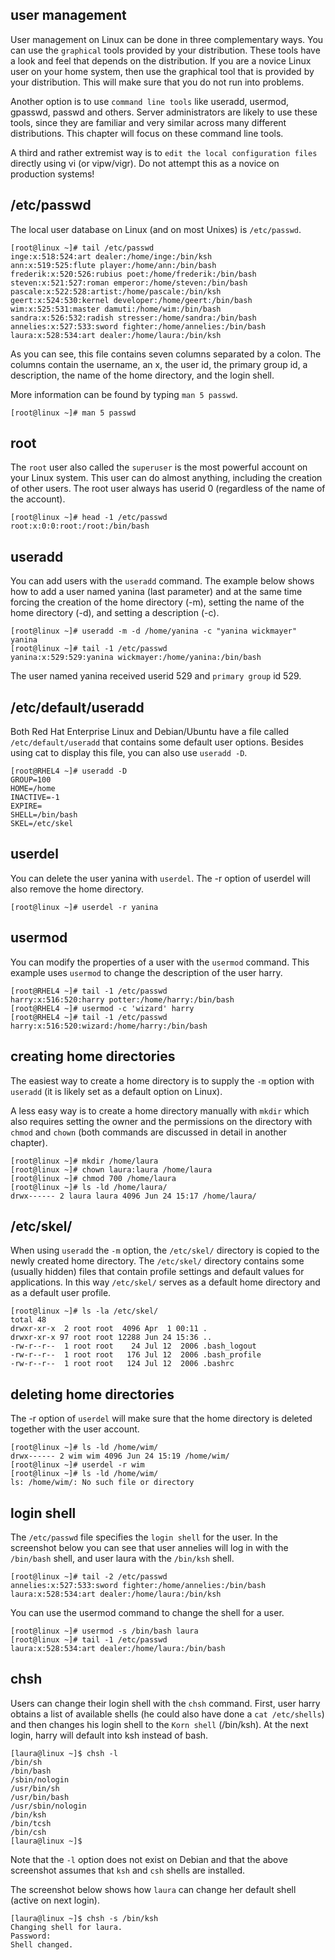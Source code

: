 ## user management

User management on Linux can be done in three complementary ways. You
can use the `graphical` tools provided by your distribution. These tools
have a look and feel that depends on the distribution. If you are a
novice Linux user on your home system, then use the graphical tool that
is provided by your distribution. This will make sure that you do not
run into problems.

Another option is to use `command line tools` like useradd, usermod,
gpasswd, passwd and others. Server administrators are likely to use
these tools, since they are familiar and very similar across many
different distributions. This chapter will focus on these command line
tools.

A third and rather extremist way is to
`edit the local configuration files` directly using vi (or vipw/vigr).
Do not attempt this as a novice on production systems!

## /etc/passwd

The local user database on Linux (and on most Unixes) is
`/etc/passwd`.

    [root@linux ~]# tail /etc/passwd
    inge:x:518:524:art dealer:/home/inge:/bin/ksh
    ann:x:519:525:flute player:/home/ann:/bin/bash
    frederik:x:520:526:rubius poet:/home/frederik:/bin/bash
    steven:x:521:527:roman emperor:/home/steven:/bin/bash
    pascale:x:522:528:artist:/home/pascale:/bin/ksh
    geert:x:524:530:kernel developer:/home/geert:/bin/bash
    wim:x:525:531:master damuti:/home/wim:/bin/bash
    sandra:x:526:532:radish stresser:/home/sandra:/bin/bash
    annelies:x:527:533:sword fighter:/home/annelies:/bin/bash
    laura:x:528:534:art dealer:/home/laura:/bin/ksh

As you can see, this file contains seven columns separated by a colon.
The columns contain the username, an x, the user id, the primary group
id, a description, the name of the home directory, and the login shell.

More information can be found by typing `man 5 passwd`.

    [root@linux ~]# man 5 passwd

## root

The `root` user also called the `superuser`
is the most powerful account on your Linux system. This user can do
almost anything, including the creation of other users. The root user
always has userid 0 (regardless of the name of the account).

    [root@linux ~]# head -1 /etc/passwd
    root:x:0:0:root:/root:/bin/bash

## useradd

You can add users with the `useradd` command. The example
below shows how to add a user named yanina (last parameter) and at the
same time forcing the creation of the home directory (-m), setting the
name of the home directory (-d), and setting a description (-c).

    [root@linux ~]# useradd -m -d /home/yanina -c "yanina wickmayer" yanina
    [root@linux ~]# tail -1 /etc/passwd
    yanina:x:529:529:yanina wickmayer:/home/yanina:/bin/bash

The user named yanina received userid 529 and
`primary group` id 529.

## /etc/default/useradd

Both Red Hat Enterprise Linux and Debian/Ubuntu have a file called
`/etc/default/useradd` that contains some default user
options. Besides using cat to display this file, you can also use
`useradd -D`.

    [root@RHEL4 ~]# useradd -D
    GROUP=100
    HOME=/home
    INACTIVE=-1
    EXPIRE=
    SHELL=/bin/bash
    SKEL=/etc/skel

## userdel

You can delete the user yanina with `userdel`. The -r
option of userdel will also remove the home directory.

    [root@linux ~]# userdel -r yanina

## usermod

You can modify the properties of a user with the `usermod`
command. This example uses `usermod` to change the description of the
user harry.

    [root@RHEL4 ~]# tail -1 /etc/passwd
    harry:x:516:520:harry potter:/home/harry:/bin/bash
    [root@RHEL4 ~]# usermod -c 'wizard' harry
    [root@RHEL4 ~]# tail -1 /etc/passwd
    harry:x:516:520:wizard:/home/harry:/bin/bash

## creating home directories

The easiest way to create a home directory is to supply the `-m` option
with `useradd` (it is likely set as a default option on
Linux).

A less easy way is to create a home directory manually with
`mkdir` which also requires setting the owner and the
permissions on the directory with `chmod` and
`chown` (both commands are discussed in detail in another
chapter).

    [root@linux ~]# mkdir /home/laura
    [root@linux ~]# chown laura:laura /home/laura
    [root@linux ~]# chmod 700 /home/laura
    [root@linux ~]# ls -ld /home/laura/
    drwx------ 2 laura laura 4096 Jun 24 15:17 /home/laura/

## /etc/skel/

When using `useradd` the `-m` option, the `/etc/skel/`
directory is copied to the newly created home directory. The
`/etc/skel/` directory contains some (usually hidden) files that contain
profile settings and default values for applications. In this way
`/etc/skel/` serves as a default home directory and as a default user
profile.

    [root@linux ~]# ls -la /etc/skel/
    total 48
    drwxr-xr-x  2 root root  4096 Apr  1 00:11 .
    drwxr-xr-x 97 root root 12288 Jun 24 15:36 ..
    -rw-r--r--  1 root root    24 Jul 12  2006 .bash_logout
    -rw-r--r--  1 root root   176 Jul 12  2006 .bash_profile
    -rw-r--r--  1 root root   124 Jul 12  2006 .bashrc

## deleting home directories

The -r option of `userdel` will make sure that the home
directory is deleted together with the user account.

    [root@linux ~]# ls -ld /home/wim/
    drwx------ 2 wim wim 4096 Jun 24 15:19 /home/wim/
    [root@linux ~]# userdel -r wim
    [root@linux ~]# ls -ld /home/wim/
    ls: /home/wim/: No such file or directory

## login shell

The `/etc/passwd` file specifies the `login shell` for the
user. In the screenshot below you can see that user annelies will log in
with the `/bin/bash` shell, and user laura with the `/bin/ksh` shell.

    [root@linux ~]# tail -2 /etc/passwd
    annelies:x:527:533:sword fighter:/home/annelies:/bin/bash
    laura:x:528:534:art dealer:/home/laura:/bin/ksh

You can use the usermod command to change the shell for a user.

    [root@linux ~]# usermod -s /bin/bash laura
    [root@linux ~]# tail -1 /etc/passwd
    laura:x:528:534:art dealer:/home/laura:/bin/bash

## chsh

Users can change their login shell with the `chsh`
command. First, user harry obtains a list of available shells (he could
also have done a `cat /etc/shells`) and then changes his
login shell to the `Korn shell` (/bin/ksh). At the next
login, harry will default into ksh instead of bash.

    [laura@linux ~]$ chsh -l
    /bin/sh
    /bin/bash
    /sbin/nologin
    /usr/bin/sh
    /usr/bin/bash
    /usr/sbin/nologin
    /bin/ksh
    /bin/tcsh
    /bin/csh
    [laura@linux ~]$

Note that the `-l` option does not exist on Debian and that the above
screenshot assumes that `ksh` and `csh` shells are installed.

The screenshot below shows how `laura` can change her default shell
(active on next login).

    [laura@linux ~]$ chsh -s /bin/ksh
    Changing shell for laura.
    Password: 
    Shell changed.

